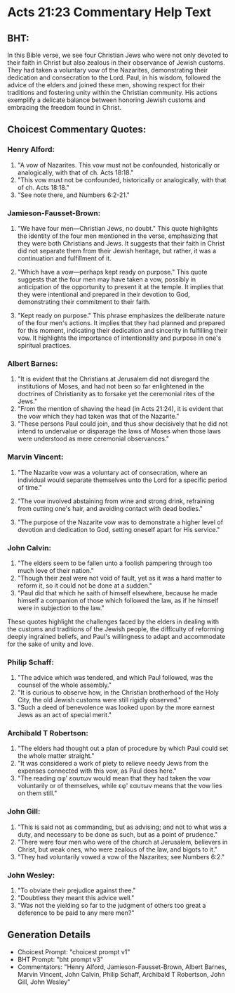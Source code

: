 # Acts 21:23 Commentary Help Text

## BHT:
In this Bible verse, we see four Christian Jews who were not only devoted to their faith in Christ but also zealous in their observance of Jewish customs. They had taken a voluntary vow of the Nazarites, demonstrating their dedication and consecration to the Lord. Paul, in his wisdom, followed the advice of the elders and joined these men, showing respect for their traditions and fostering unity within the Christian community. His actions exemplify a delicate balance between honoring Jewish customs and embracing the freedom found in Christ.

## Choicest Commentary Quotes:
### Henry Alford:
1. "A vow of Nazarites. This vow must not be confounded, historically or analogically, with that of ch. Acts 18:18."
2. "This vow must not be confounded, historically or analogically, with that of ch. Acts 18:18."
3. "See note there, and Numbers 6:2-21."

### Jamieson-Fausset-Brown:
1. "We have four men—Christian Jews, no doubt." This quote highlights the identity of the four men mentioned in the verse, emphasizing that they were both Christians and Jews. It suggests that their faith in Christ did not separate them from their Jewish heritage, but rather, it was a continuation and fulfillment of it.

2. "Which have a vow—perhaps kept ready on purpose." This quote suggests that the four men may have taken a vow, possibly in anticipation of the opportunity to present it at the temple. It implies that they were intentional and prepared in their devotion to God, demonstrating their commitment to their faith.

3. "Kept ready on purpose." This phrase emphasizes the deliberate nature of the four men's actions. It implies that they had planned and prepared for this moment, indicating their dedication and sincerity in fulfilling their vow. It highlights the importance of intentionality and purpose in one's spiritual practices.

### Albert Barnes:
1. "It is evident that the Christians at Jerusalem did not disregard the institutions of Moses, and had not been so far enlightened in the doctrines of Christianity as to forsake yet the ceremonial rites of the Jews."
2. "From the mention of shaving the head (in Acts 21:24), it is evident that the vow which they had taken was that of the Nazarite."
3. "These persons Paul could join, and thus show decisively that he did not intend to undervalue or disparage the laws of Moses when those laws were understood as mere ceremonial observances."

### Marvin Vincent:
1. "The Nazarite vow was a voluntary act of consecration, where an individual would separate themselves unto the Lord for a specific period of time." 

2. "The vow involved abstaining from wine and strong drink, refraining from cutting one's hair, and avoiding contact with dead bodies." 

3. "The purpose of the Nazarite vow was to demonstrate a higher level of devotion and dedication to God, setting oneself apart for His service."

### John Calvin:
1. "The elders seem to be fallen unto a foolish pampering through too much love of their nation." 
2. "Though their zeal were not void of fault, yet as it was a hard matter to reform it, so it could not be done at a sudden."
3. "Paul did that which he saith of himself elsewhere, because he made himself a companion of those which followed the law, as if he himself were in subjection to the law."

These quotes highlight the challenges faced by the elders in dealing with the customs and traditions of the Jewish people, the difficulty of reforming deeply ingrained beliefs, and Paul's willingness to adapt and accommodate for the sake of unity and love.

### Philip Schaff:
1. "The advice which was tendered, and which Paul followed, was the counsel of the whole assembly."
2. "It is curious to observe how, in the Christian brotherhood of the Holy City, the old Jewish customs were still rigidly observed."
3. "Such a deed of benevolence was looked upon by the more earnest Jews as an act of special merit."

### Archibald T Robertson:
1. "The elders had thought out a plan of procedure by which Paul could set the whole matter straight." 
2. "It was considered a work of piety to relieve needy Jews from the expenses connected with this vow, as Paul does here." 
3. "The reading αφ' εαυτων would mean that they had taken the vow voluntarily or of themselves, while εφ' εαυτων means that the vow lies on them still."

### John Gill:
1. "This is said not as commanding, but as advising; and not to what was a duty, and necessary to be done as such, but as a point of prudence."
2. "There were four men who were of the church at Jerusalem, believers in Christ, but weak ones, who were zealous of the law, and bigots to it."
3. "They had voluntarily vowed a vow of the Nazarites; see Numbers 6:2."

### John Wesley:
1. "To obviate their prejudice against thee."
2. "Doubtless they meant this advice well."
3. "Was not the yielding so far to the judgment of others too great a deference to be paid to any mere men?"


## Generation Details
- Choicest Prompt: "choicest prompt v1"
- BHT Prompt: "bht prompt v3"
- Commentators: "Henry Alford, Jamieson-Fausset-Brown, Albert Barnes, Marvin Vincent, John Calvin, Philip Schaff, Archibald T Robertson, John Gill, John Wesley"

